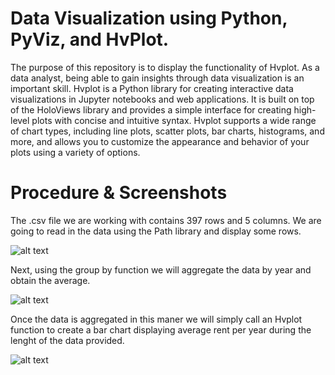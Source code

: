 Data Visualization using Python, PyViz, and HvPlot.
======
The purpose of this repository is to display the functionality of Hvplot. As a data analyst, being able to gain insights through data visualization is an important skill. Hvplot is a Python library for creating interactive data visualizations in Jupyter notebooks and web applications. It is built on top of the HoloViews library and provides a simple interface for creating high-level plots with concise and intuitive syntax. Hvplot supports a wide range of chart types, including line plots, scatter plots, bar charts, histograms, and more, and allows you to customize the appearance and behavior of your plots using a variety of options.

Procedure & Screenshots
======
The .csv file we are working with contains 397 rows and 5 columns. We are going to read in the data using the Path library and display some rows.

![alt text](https://github.com/Gsilvera24/Data_Visualization/blob/main/images/real_one.png "VS CODE")

Next, using the group by function we will aggregate the data by year and obtain the average. 

![alt text](https://github.com/Gsilvera24/Data_Visualization/blob/main/images/real_two.png "VS CODE")

Once the data is aggregated in this maner we will simply call an Hvplot function to create a bar chart displaying average rent per year during the lenght of the data provided.

![alt text](https://github.com/Gsilvera24/Data_Visualization/blob/main/images/real_three.png "VS CODE")
